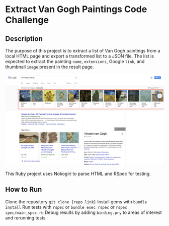 # Extract Van Gogh Paintings Code Challenge

## Description

The purpose of this project is to extract a list of Van Gogh paintings from a local HTML page and export a transformed list to a JSON file. The list is expected to extract the painting `name`, `extensions`, Google `link`, and thumbnail `image` present in the result page.

![Van Gogh paintings](https://github.com/serpapi/code-challenge/blob/master/files/van-gogh-paintings.png?raw=true "Van Gogh paintings")

This Ruby project uses Nokogiri to parse HTML and RSpec for testing.

## How to Run

Clone the repository `git clone {repo link}`
Install gems with `bundle install`
Run tests with `rspec` or `bundle exec rspec` or `rspec spec/main_spec.rb`
Debug results by adding `binding.pry` to areas of interest and rerunning tests
